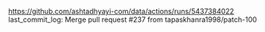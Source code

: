 https://github.com/ashtadhyayi-com/data/actions/runs/5437384022
last_commit_log: Merge pull request #237 from tapaskhanra1998/patch-100